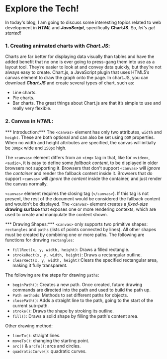 # Explore the Tech!

In today's blog, I am going to discuss some interesting topics related to web development in ***HTML*** and ***JavaScript***, specifically **ChartJS**. So, _let's get started!_


### 1. Creating animated charts with _Chart.JS_:
Charts are far better for displaying data visually than tables and have the added benefit that no one is ever going to press-gang them into use as a layout tool. They’re easier to look at and convey data quickly, but they’re not always easy to create. Chart.js, a JavaScript plugin that uses HTML5’s canvas element to draw the graph onto the page. 
In chart.JS, you can download ***Chart.JS*** and create several types of chart, such as:
* Line charts.
* Pie charts.
* Bar charts.
The great things about Chart.js are that it’s simple to use and really very flexible.


### 2. Canvas in _HTML_:
*** Introduction:***
 The `<canvas>` element has only two attributes, `width` and `height`. These are both optional and can also be set using `DOM` properties. When no width and height attributes are specified, the canvas will initially be `300px` wide and `150px` high. 
 
 The `<canvas>` element differs from an `<img>` tag in that, like for `<video>`, `<audio>`, it is easy to define some _fallback content_, to be displayed in older browsers not supporting it. Browsers that don't support `<canvas>` will _ignore_ the _container_ and render the fallback content inside it. Browsers that do support `<canvas>` will _ignore_ the _content_ inside the container, and just render the canvas normally.
 
`<canvas>` element requires the closing tag (`</canvas>`). If this tag is not present, the rest of the document would be considered the fallback content and wouldn't be displayed.
The `<canvas>` element creates a _fixed-size_ **drawing surface** that exposes one or more rendering contexts, which are used to create and manipulate the content shown.

*** Drawing Shapes:***
`<canvas>` only supports two primitive shapes: `rectangles` and `paths` (lists of points connected by lines). All other shapes must be created by combining one or more paths. The following are functions for drawing `rectangles`:
* `fillRect(x, y, width, height)`: Draws a filled rectangle.
* `strokeRect(x, y, width, height)`: Draws a rectangular outline.
* `clearRect(x, y, width, height)`:Clears the specified rectangular area, making it fully transparent.

The following are the steps for drawing `paths`:
* `beginPath()`: Creates a new path. Once created, future drawing commands are directed into the path and used to build the path up.
* `Path methods`: Methods to set different paths for objects.
* `closePath()`: Adds a straight line to the path, going to the start of the current sub-path.
* `stroke()`: Draws the shape by stroking its outline.
* `fill()`: Draws a solid shape by filling the path's content area.

Other drawing method:
* `lineTo()`: straight lines.
* `moveTo()`: changing the starting point.
* `arc()` & `arcTo()`: arcs and circles.
* `quadraticCurve()`: quadratic curves.
